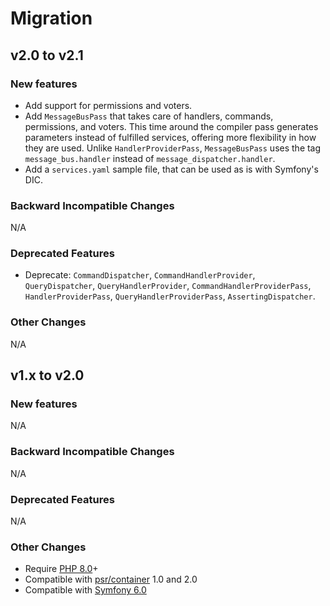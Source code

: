 # Migration

## v2.0 to v2.1

### New features

- Add support for permissions and voters.
- Add `MessageBusPass` that takes care of handlers, commands, permissions, and voters. This time
  around the compiler pass generates parameters instead of fulfilled services, offering more
  flexibility in how they are used. Unlike `HandlerProviderPass`, `MessageBusPass` uses the tag
  `message_bus.handler` instead of `message_dispatcher.handler`.
- Add a `services.yaml` sample file, that can be used as is with Symfony's DIC.

### Backward Incompatible Changes

N/A

### Deprecated Features

- Deprecate: `CommandDispatcher`, `CommandHandlerProvider`, `QueryDispatcher`,
  `QueryHandlerProvider`, `CommandHandlerProviderPass`, `HandlerProviderPass`,
  `QueryHandlerProviderPass`, `AssertingDispatcher`.

### Other Changes

N/A

## v1.x to v2.0

### New features

N/A

### Backward Incompatible Changes

N/A

### Deprecated Features

N/A

### Other Changes

- Require [PHP 8.0](https://www.php.net/releases/8.0/en.php)+
- Compatible with [psr/container](https://github.com/php-fig/container) 1.0 and 2.0
- Compatible with [Symfony 6.0](https://symfony.com/releases/6.0)
